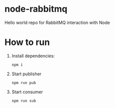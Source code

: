 # node-rabbitmq

Hello world repo for RabbitMQ interaction with Node

# How to run

1. Install dependencies:

   `npm i`

2. Start publisher

   `npm run pub`

3. Start consumer

   `npm run sub`
